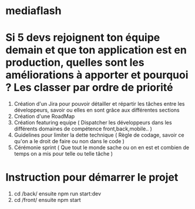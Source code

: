 # mediaflash

# Si 5 devs rejoignent ton équipe demain et que ton application est en production, quelles sont les améliorations à apporter et pourquoi ? Les classer par ordre de priorité

1. Création d'un Jira pour pouvoir détailler et répartir les tâches entre les développeurs, savoir ou elles en sont grâce aux différentes sections
2. Création d'une RoadMap
3. Création featuring equipe ( Dispatcher les développeurs dans les différents domaines de compétence front,back,mobile.. )
4. Guidelines pour limiter la dette technique ( Règle de codage, savoir ce qu'on a le droit de faire ou non dans le code )
5. Cérémonie sprint ( Que tout le monde sache ou on en est et combien de temps on a mis pour telle ou telle tâche )

# Instruction pour démarrer le projet

1. cd /back/ ensuite npm run start:dev
2. cd /front/ ensuite npm start
